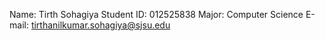 Name: Tirth Sohagiya
Student ID: 012525838
Major: Computer Science
E-mail: tirthanilkumar.sohagiya@sjsu.edu
